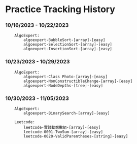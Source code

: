 # Practice Tracking History

### 10/16/2023 - 10/22/2023

```
    AlgoExpert:
        algoexpert-BubbleSort-[array]-[easy]
        algoexpert-SelectionSort-[array]-[easy]
        algoexpert-InsertionSort-[array]-[easy]
```

### 10/23/2023 - 10/29/2023

```
    AlgoExpert:
        algoexpert-Class Photo-[array]-[easy]
        algoexpert-NonConstructibleChange-[array]-[easy]
        algoexpert-NodeDepths-[tree]-[easy]
```

### 10/30/2023 - 11/05/2023

```
    AlgoExpert:
        algoexpert-BinarySearch-[array]-[easy]

    Leetcode:
        leetcode-實踐動態數組-[array]-[easy]
        leetcode-0001-TwoSum-[array]-[easy]
        leetcode-0020-ValidParentheses-[string]-[easy]
```

